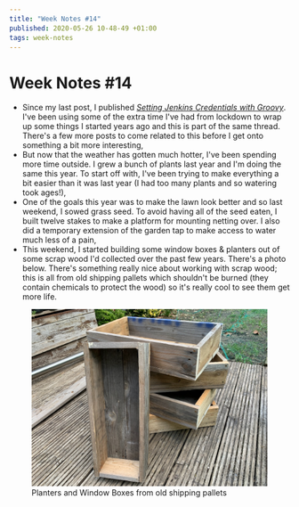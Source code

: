 ```yaml
---
title: "Week Notes #14"
published: 2020-05-26 10-48-49 +01:00
tags: week-notes
---
```


# Week Notes #14

* Since my last post, I published [_Setting Jenkins Credentials with
  Groovy_][1]. I've been using some of the extra time I've had from lockdown to
  wrap up some things I started years ago and this is part of the same thread.
  There's a few more posts to come related to this before I get onto something
  a bit more interesting,
* But now that the weather has gotten much hotter, I've been spending more time
  outside. I grew a bunch of plants last year and I'm doing the same this year.
  To start off with, I've been trying to make everything a bit easier than it
  was last year (I had too many plants and so watering took ages!),
* One of the goals this year was to make the lawn look better and so last
  weekend, I sowed grass seed. To avoid having all of the seed eaten, I built
  twelve stakes to make a platform for mounting netting over. I also did a
  temporary extension of the garden tap to make access to water much less of a
  pain,
* This weekend, I started building some window boxes & planters out of some
  scrap wood I'd collected over the past few years. There's a photo below.
  There's something really nice about working with scrap wood; this is all from
  old shipping pallets which shouldn't be burned (they contain chemicals to
  protect the wood) so it's really cool to see them get more life.

<figure>
  <img src="/resources/images/week-notes-14-pallet-planters.jpg"
  alt="Planters and Window Boxes from old shipping pallets" max-width="500px">
  <figcaption>Planters and Window Boxes from old shipping pallets</figcaption>
</figure>

[1]: https://nickcharlton.net/posts/setting-jenkins-credentials-with-groovy.html
